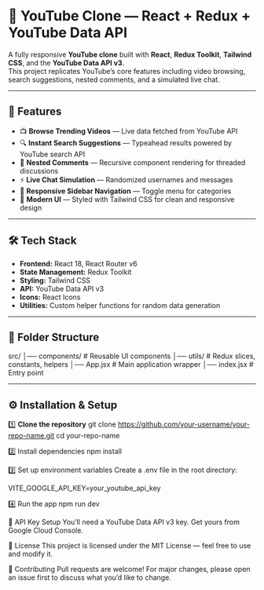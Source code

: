 # 🎥 YouTube Clone — React + Redux + YouTube Data API

A fully responsive **YouTube clone** built with **React**, **Redux Toolkit**, **Tailwind CSS**, and the **YouTube Data API v3**.  
This project replicates YouTube’s core features including video browsing, search suggestions, nested comments, and a simulated live chat.

---

## 🚀 Features

- 📺 **Browse Trending Videos** — Live data fetched from YouTube API
- 🔍 **Instant Search Suggestions** — Typeahead results powered by YouTube search API
- 💬 **Nested Comments** — Recursive component rendering for threaded discussions
- ⚡ **Live Chat Simulation** — Randomized usernames and messages
- 📂 **Responsive Sidebar Navigation** — Toggle menu for categories
- 🎨 **Modern UI** — Styled with Tailwind CSS for clean and responsive design

---

## 🛠 Tech Stack

- **Frontend:** React 18, React Router v6
- **State Management:** Redux Toolkit
- **Styling:** Tailwind CSS
- **API:** YouTube Data API v3
- **Icons:** React Icons
- **Utilities:** Custom helper functions for random data generation

---

## 📂 Folder Structure

src/
│── components/ # Reusable UI components
│── utils/ # Redux slices, constants, helpers
│── App.jsx # Main application wrapper
│── index.jsx # Entry point




---

## ⚙️ Installation & Setup

1️⃣ **Clone the repository**
git clone https://github.com/your-username/your-repo-name.git
cd your-repo-name



2️⃣ Install dependencies
npm install

3️⃣ Set up environment variables
   Create a .env file in the root directory:
  
VITE_GOOGLE_API_KEY=your_youtube_api_key


4️⃣ Run the app
npm run dev



🔑 API Key Setup
You’ll need a YouTube Data API v3 key.
Get yours from Google Cloud Console.


📜 License
This project is licensed under the MIT License — feel free to use and modify it.

🤝 Contributing
Pull requests are welcome!
For major changes, please open an issue first to discuss what you’d like to change.

